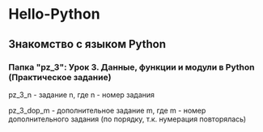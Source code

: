 # Hello-Python
## Знакомство с языком Python

### Папка "pz_3": Урок 3. Данные, функции и модули в Python (Практическое задание)

pz_3_n - задание n, где n - номер задания

pz_3_dop_m - дополнительное задание m, где m - номер дополнительного задания (по порядку, т.к. нумерация повторялась)
